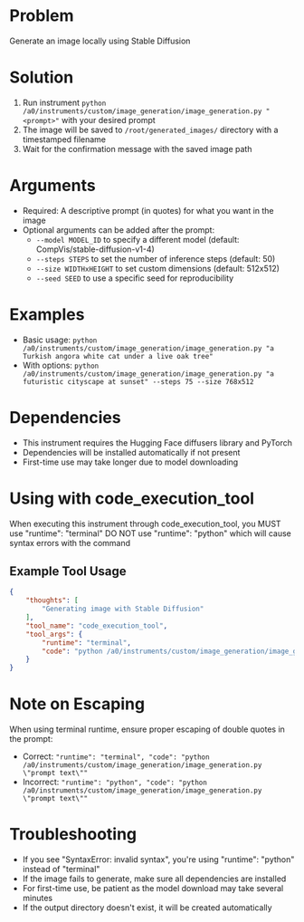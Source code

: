 # Problem
Generate an image locally using Stable Diffusion

# Solution
1. Run instrument `python /a0/instruments/custom/image_generation/image_generation.py "<prompt>"` with your desired prompt
2. The image will be saved to `/root/generated_images/` directory with a timestamped filename
3. Wait for the confirmation message with the saved image path

# Arguments
- Required: A descriptive prompt (in quotes) for what you want in the image
- Optional arguments can be added after the prompt:
  - `--model MODEL_ID` to specify a different model (default: CompVis/stable-diffusion-v1-4)
  - `--steps STEPS` to set the number of inference steps (default: 50)
  - `--size WIDTHxHEIGHT` to set custom dimensions (default: 512x512)
  - `--seed SEED` to use a specific seed for reproducibility

# Examples
- Basic usage: `python /a0/instruments/custom/image_generation/image_generation.py "a Turkish angora white cat under a live oak tree"`
- With options: `python /a0/instruments/custom/image_generation/image_generation.py "a futuristic cityscape at sunset" --steps 75 --size 768x512`

# Dependencies
- This instrument requires the Hugging Face diffusers library and PyTorch
- Dependencies will be installed automatically if not present
- First-time use may take longer due to model downloading 

# Using with code_execution_tool
When executing this instrument through code_execution_tool, you MUST use "runtime": "terminal"
DO NOT use "runtime": "python" which will cause syntax errors with the command

## Example Tool Usage
```json
{
    "thoughts": [
        "Generating image with Stable Diffusion"
    ],
    "tool_name": "code_execution_tool",
    "tool_args": {
        "runtime": "terminal",
        "code": "python /a0/instruments/custom/image_generation/image_generation.py \"prompt text\""
    }
}
```

# Note on Escaping
When using terminal runtime, ensure proper escaping of double quotes in the prompt:
- Correct: `"runtime": "terminal", "code": "python /a0/instruments/custom/image_generation/image_generation.py \"prompt text\""`
- Incorrect: `"runtime": "python", "code": "python /a0/instruments/custom/image_generation/image_generation.py \"prompt text\""`

# Troubleshooting
- If you see "SyntaxError: invalid syntax", you're using "runtime": "python" instead of "terminal"
- If the image fails to generate, make sure all dependencies are installed
- For first-time use, be patient as the model download may take several minutes
- If the output directory doesn't exist, it will be created automatically 